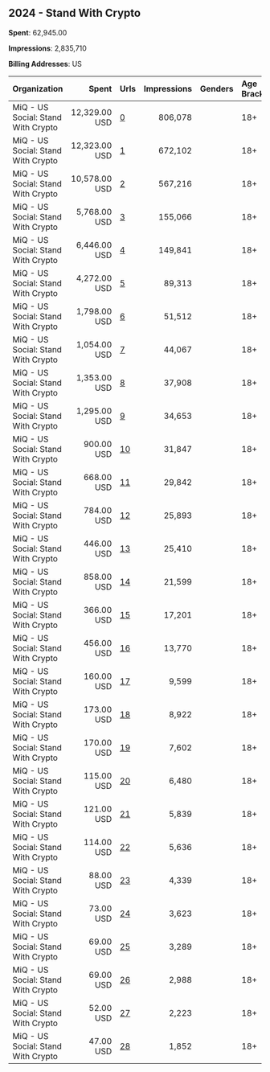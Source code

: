 ## 2024 - Stand With Crypto 
**Spent**: 62,945.00

**Impressions**: 2,835,710

**Billing Addresses**: US

|Organization|Spent|Urls|Impressions|Genders|Age Brackets|Country Codes|
|:---|---:|:---|---:|:---|:---|:---|
|MiQ - US Social: Stand With Crypto|12,329.00 USD|[0](https://www.snap.com/political-ads/asset/599170355718b021a1ed00a7f1d26a698e69f739ec5123e35cca31627dd13807?mediaType=png)|806,078||18+|united states|
|MiQ - US Social: Stand With Crypto|12,323.00 USD|[1](https://www.snap.com/political-ads/asset/599170355718b021a1ed00a7f1d26a698e69f739ec5123e35cca31627dd13807?mediaType=png)|672,102||18+|united states|
|MiQ - US Social: Stand With Crypto|10,578.00 USD|[2](https://www.snap.com/political-ads/asset/599170355718b021a1ed00a7f1d26a698e69f739ec5123e35cca31627dd13807?mediaType=png)|567,216||18+|united states|
|MiQ - US Social: Stand With Crypto|5,768.00 USD|[3](https://www.snap.com/political-ads/asset/b4e3dcc8111359381e435d8e440ebed320e25ab4d7e31e8f129fae7fafa098f8?mediaType=mp4)|155,066||18+|united states|
|MiQ - US Social: Stand With Crypto|6,446.00 USD|[4](https://www.snap.com/political-ads/asset/cb6aa2fc73bf7e05c64397fe9d1da876e732ef35855cdbb3d8b464b2e73cac9d?mediaType=mp4)|149,841||18+|united states|
|MiQ - US Social: Stand With Crypto|4,272.00 USD|[5](https://www.snap.com/political-ads/asset/40ba6ecebd1cbc064d9926838f0d6cc935462b69226a2f032044762fc25ab9f8?mediaType=mp4)|89,313||18+|united states|
|MiQ - US Social: Stand With Crypto|1,798.00 USD|[6](https://www.snap.com/political-ads/asset/b9b59deb3aa76a882b8f5453b3ca48631681e59017f79b7e4db3a56135e49ca6?mediaType=MP4)|51,512||18+|united states|
|MiQ - US Social: Stand With Crypto|1,054.00 USD|[7](https://www.snap.com/political-ads/asset/a76fa92edead8d4981894f8cfb16b31bf57e7daee822ef28fb2057385a2013c4?mediaType=png)|44,067||18+|united states|
|MiQ - US Social: Stand With Crypto|1,353.00 USD|[8](https://www.snap.com/political-ads/asset/5a1eb9f6c001580b027d8b6b002ad385e77bf3a39521094feb54f9a1f6c75fd0?mediaType=mp4)|37,908||18+|united states|
|MiQ - US Social: Stand With Crypto|1,295.00 USD|[9](https://www.snap.com/political-ads/asset/71bfa3b763fb0bd1280a46df2913ed75125f0e01415644f96e9122bb5e8f85c4?mediaType=mp4)|34,653||18+|united states|
|MiQ - US Social: Stand With Crypto|900.00 USD|[10](https://www.snap.com/political-ads/asset/8ec8b47b06cf7fd66362683a5099dbd56d235606fe8a8a1606bebcf491eaebff?mediaType=png)|31,847||18+|united states|
|MiQ - US Social: Stand With Crypto|668.00 USD|[11](https://www.snap.com/political-ads/asset/7ccde47cfac4ce180e2eaa426e44b2979de7bfd137fe6e78c6f1611e519d2dc8?mediaType=png)|29,842||18+|united states|
|MiQ - US Social: Stand With Crypto|784.00 USD|[12](https://www.snap.com/political-ads/asset/e8cf95d9a71f29b6e5bfca280fc15f21ee89177667c7532314274bdb834d22ac?mediaType=png)|25,893||18+|united states|
|MiQ - US Social: Stand With Crypto|446.00 USD|[13](https://www.snap.com/political-ads/asset/c0b92f3c9b50d7b8be08dbbf724a6ef3a1e88c6fdcf308680a6c9e8a28967087?mediaType=png)|25,410||18+|united states|
|MiQ - US Social: Stand With Crypto|858.00 USD|[14](https://www.snap.com/political-ads/asset/b295442b6cda5ec46e7067105b8b558c9c3ddaf0396126ef9e4d09132614af05?mediaType=MP4)|21,599||18+|united states|
|MiQ - US Social: Stand With Crypto|366.00 USD|[15](https://www.snap.com/political-ads/asset/9692fdae78e7c21d06f0846e06779e441d690605673272c14847f429adebef1a?mediaType=png)|17,201||18+|united states|
|MiQ - US Social: Stand With Crypto|456.00 USD|[16](https://www.snap.com/political-ads/asset/baee7a17de8b7c42ad4a3eeab5fc7e5c906ad9ffb0dc345ec991c7b52bfbf2a8?mediaType=MP4)|13,770||18+|united states|
|MiQ - US Social: Stand With Crypto|160.00 USD|[17](https://www.snap.com/political-ads/asset/7937a522477be4f0d6af9e038417c875bdc90723cdae7aa4af97c1928e03bea6?mediaType=jpeg)|9,599||18+|united states|
|MiQ - US Social: Stand With Crypto|173.00 USD|[18](https://www.snap.com/political-ads/asset/cf3f0606f2de2b39b28f51a4563973047c5f6fc42b54fd05f95ed2a4379a9c84?mediaType=jpeg)|8,922||18+|united states|
|MiQ - US Social: Stand With Crypto|170.00 USD|[19](https://www.snap.com/political-ads/asset/a30c0d4fafd56296b88cbb6d9ff33e4f7f3e75dda5d99276070dd9d3d5217430?mediaType=jpeg)|7,602||18+|united states|
|MiQ - US Social: Stand With Crypto|115.00 USD|[20](https://www.snap.com/political-ads/asset/6ff2f3c9da178e4c80b51821aa85f2d51c5529c7a4d836d7c6418b9da810d21a?mediaType=jpeg)|6,480||18+|united states|
|MiQ - US Social: Stand With Crypto|121.00 USD|[21](https://www.snap.com/political-ads/asset/45c377a97606a268678a4603d73db611cf55149ce02c557231a32a4b3fcf49cb?mediaType=jpeg)|5,839||18+|united states|
|MiQ - US Social: Stand With Crypto|114.00 USD|[22](https://www.snap.com/political-ads/asset/6ff2f3c9da178e4c80b51821aa85f2d51c5529c7a4d836d7c6418b9da810d21a?mediaType=jpeg)|5,636||18+|united states|
|MiQ - US Social: Stand With Crypto|88.00 USD|[23](https://www.snap.com/political-ads/asset/b2e6563dac2ec9ca2e3a48f21b60c3f6ddd995508b8481bfdab873cf1611c4b0?mediaType=jpeg)|4,339||18+|united states|
|MiQ - US Social: Stand With Crypto|73.00 USD|[24](https://www.snap.com/political-ads/asset/d6f5b8c2aa540f675f7de70bf8524cd7529717fcc71ee4ac3607667bfb64993e?mediaType=jpeg)|3,623||18+|united states|
|MiQ - US Social: Stand With Crypto|69.00 USD|[25](https://www.snap.com/political-ads/asset/00c015732e753d5af7ea5fa72ffa3af86f153aaf252e6fab9f6fbeda5301cd2d?mediaType=jpeg)|3,289||18+|united states|
|MiQ - US Social: Stand With Crypto|69.00 USD|[26](https://www.snap.com/political-ads/asset/d6f5b8c2aa540f675f7de70bf8524cd7529717fcc71ee4ac3607667bfb64993e?mediaType=jpeg)|2,988||18+|united states|
|MiQ - US Social: Stand With Crypto|52.00 USD|[27](https://www.snap.com/political-ads/asset/df26ed9cd1d02cea3fe0d413db279db1b55ecf370fdd2733cc4b6f7e2791c015?mediaType=jpeg)|2,223||18+|united states|
|MiQ - US Social: Stand With Crypto|47.00 USD|[28](https://www.snap.com/political-ads/asset/c24e93ec8cf5298fc8f42a0aa77bc83009d7ab39368fddf0b06819b712ea0148?mediaType=jpeg)|1,852||18+|united states|
